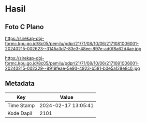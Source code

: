 # Hasil

## Foto C Plano

https://sirekap-obj-formc.kpu.go.id/8c05/pemilu/pdpr/21/71/08/10/06/2171081006001-20240215-002623--3145a3d7-83e3-48ee-897e-ad0f8a62d4ae.jpg

https://sirekap-obj-formc.kpu.go.id/8c05/pemilu/pdpr/21/71/08/10/06/2171081006001-20240215-002329--8919feae-5e90-4923-b581-b0e5a128e8c0.jpg


## Metadata

| Key        | Value               |
| ---------- | ------------------- |
| Time Stamp | 2024-02-17 13:05:41 |
| Kode Dapil | 2101                |



